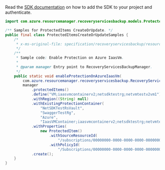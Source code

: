 Read the [SDK documentation](https://github.com/Azure/azure-sdk-for-java/blob/azure-resourcemanager-recoveryservicesbackup_1.0.0-beta.2/sdk/recoveryservicesbackup/azure-resourcemanager-recoveryservicesbackup/README.md) on how to add the SDK to your project and authenticate.

```java
import com.azure.resourcemanager.recoveryservicesbackup.models.ProtectedItem;

/** Samples for ProtectedItems CreateOrUpdate. */
public final class ProtectedItemsCreateOrUpdateSamples {
    /*
     * x-ms-original-file: specification/recoveryservicesbackup/resource-manager/Microsoft.RecoveryServices/stable/2021-07-01/examples/AzureIaasVm/ConfigureProtection.json
     */
    /**
     * Sample code: Enable Protection on Azure IaasVm.
     *
     * @param manager Entry point to RecoveryServicesBackupManager.
     */
    public static void enableProtectionOnAzureIaasVm(
        com.azure.resourcemanager.recoveryservicesbackup.RecoveryServicesBackupManager manager) {
        manager
            .protectedItems()
            .define("VM;iaasvmcontainerv2;netsdktestrg;netvmtestv2vm1")
            .withRegion((String) null)
            .withExistingProtectionContainer(
                "NetSDKTestRsVault",
                "SwaggerTestRg",
                "Azure",
                "IaasVMContainer;iaasvmcontainerv2;netsdktestrg;netvmtestv2vm1")
            .withProperties(
                new ProtectedItem()
                    .withSourceResourceId(
                        "/subscriptions/00000000-0000-0000-0000-000000000000/resourceGroups/netsdktestrg/providers/Microsoft.Compute/virtualMachines/netvmtestv2vm1")
                    .withPolicyId(
                        "/Subscriptions/00000000-0000-0000-0000-000000000000/resourceGroups/SwaggerTestRg/providers/Microsoft.RecoveryServices/vaults/NetSDKTestRsVault/backupPolicies/DefaultPolicy"))
            .create();
    }
}
```
